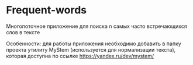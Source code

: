 # Frequent-words
Многопоточное приложение для поиска n самых часто встречающихся слов в тексте

Особенности: для работы приложения необходимо добавить в папку проекта утилиту MyStem (используется для нормализации текста), которая доступна по ссылке https://yandex.ru/dev/mystem/
